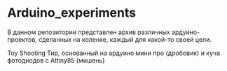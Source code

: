 # Arduino_experiments

В данном репозитории представлен архив различных ардуино-проектов, сделанных на коленке, каждый для какой-то своей цели.

Toy Shooting
Тир, основанный на ардуино мини про (дробовик) и куча фотодиодов с Attiny85 (мишень) 
